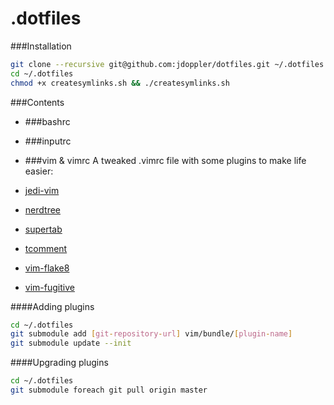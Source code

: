 .dotfiles
===

###Installation
```sh
git clone --recursive git@github.com:jdoppler/dotfiles.git ~/.dotfiles
cd ~/.dotfiles
chmod +x createsymlinks.sh && ./createsymlinks.sh
```

###Contents
* ###bashrc

* ###inputrc

* ###vim & vimrc
 A tweaked .vimrc file with some plugins to make life easier:
 * [jedi-vim](https://github.com/davidhalter/jedi-vim)
 * [nerdtree](https://github.com/scrooloose/nerdtree)
 * [supertab](https://github.com/ervandew/supertab)
 * [tcomment](https://github.com/tomtom/tcomment_vim)
 * [vim-flake8](https://github.com/nvie/vim-flake8)
 * [vim-fugitive](https://github.com/tpope/vim-fugitive)
 
 ####Adding plugins
 ```sh
 cd ~/.dotfiles
 git submodule add [git-repository-url] vim/bundle/[plugin-name]
 git submodule update --init
 ```
  
 ####Upgrading plugins
 ```sh
 cd ~/.dotfiles
 git submodule foreach git pull origin master
 ```
